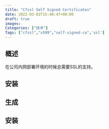 ```yaml
---
title: "Cfssl Self Signed Certificates"
date: 2022-03-02T15:40:47+08:00
draft: true
images:
Categories: ["技术"]
Tags: ["cfssl","x509","self-signed-ca",'ssl']
---
```


## 概述

在公司内网部署环境的时候总需要SSL的支持。


## 安装

## 生成


## 安装




[cfssl]: https://github.com/cloudflare/cfssl "CloudFlare's PKI/TLS toolkit"

